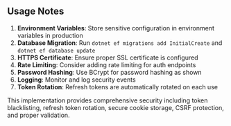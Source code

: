 ## Usage Notes

1. **Environment Variables**: Store sensitive configuration in environment variables in production
2. **Database Migration**: Run `dotnet ef migrations add InitialCreate` and `dotnet ef database update`
3. **HTTPS Certificate**: Ensure proper SSL certificate is configured
4. **Rate Limiting**: Consider adding rate limiting for auth endpoints
5. **Password Hashing**: Use BCrypt for password hashing as shown
6. **Logging**: Monitor and log security events
7. **Token Rotation**: Refresh tokens are automatically rotated on each use

This implementation provides comprehensive security including token blacklisting, refresh token rotation, secure cookie storage, CSRF protection, and proper validation.
